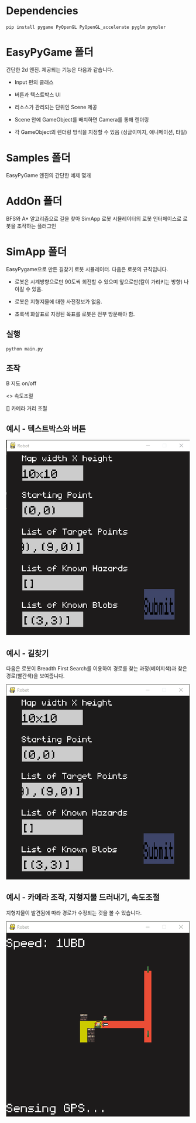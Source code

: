 # Dependencies

```
pip install pygame PyOpenGL PyOpenGL_accelerate pyglm pympler
```

# EasyPyGame 폴더

간단한 2d 엔진. 제공되는 기능은 다음과 같습니다.

- Input 편의 클래스

- 버튼과 텍스트박스 UI

- 리소스가 관리되는 단위인 Scene 제공

- Scene 안에 GameObject를 배치하면 Camera를 통해 렌더링

- 각 GameObject의 렌더링 방식을 지정할 수 있음 (싱글이미지, 애니메이션, 타일)

# Samples 폴더

EasyPyGame 엔진의 간단한 예제 몇개

# AddOn 폴더

BFS와 A* 알고리즘으로 길을 찾아 SimApp 로봇 시뮬레이터의 로봇 인터페이스로 로봇을 조작하는 플러그인

# SimApp 폴더

EasyPygame으로 만든 길찾기 로봇 시뮬레이터. 다음은 로봇의 규칙입니다.

- 로봇은 시계방향으로만 90도씩 회전할 수 있으며 앞으로만(칼이 가리키는 방향) 나아갈 수 있음.

- 로봇은 지형지물에 대한 사전정보가 없음.

- 초록색 화살표로 지정된 목표를 로봇은 전부 방문해야 함.

## 실행

```
python main.py
```

## 조작

B 지도 on/off

<> 속도조절

[] 카메라 거리 조절

## 예시 - 텍스트박스와 버튼

<img src="https://github.com/korimart/EasyPyGame/blob/master/1.gif" />

## 예시 - 길찾기

다음은 로봇이 Breadth First Search를 이용하여 경로를 찾는 과정(베이지색)과 찾은 경로(빨간색)을 보여줍니다.

<img src="https://github.com/korimart/EasyPyGame/blob/master/2.gif" />

## 예시 - 카메라 조작, 지형지물 드러내기, 속도조절

지형지물이 발견됨에 따라 경로가 수정되는 것을 볼 수 있습니다.

<img src="https://github.com/korimart/EasyPyGame/blob/master/3.gif" />
